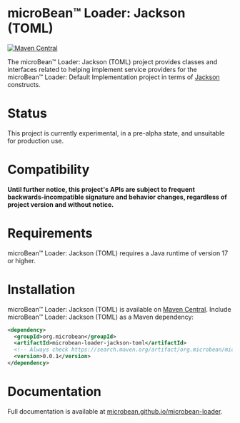 # microBean™ Loader: Jackson (TOML)

[![Maven Central](https://maven-badges.herokuapp.com/maven-central/org.microbean/microbean-loader-jackson-toml/badge.svg)](https://maven-badges.herokuapp.com/maven-central/org.microbean/microbean-loader-jackson-toml)

The microBean™ Loader: Jackson (TOML) project provides classes and
interfaces related to helping implement service providers for the
microBean™ Loader: Default Implementation project in terms of
[Jackson](https://github.com/FasterXML/jackson-dataformats-text/tree/2.14/toml)
constructs.

# Status

This project is currently experimental, in a pre-alpha state, and
unsuitable for production use.

# Compatibility

**Until further notice, this project's APIs are subject to frequent
backwards-incompatible signature and behavior changes, regardless of
project version and without notice.**

# Requirements

microBean™ Loader: Jackson (TOML) requires a Java runtime of version
17 or higher.

# Installation

microBean™ Loader: Jackson (TOML) is available on [Maven
Central](https://search.maven.org/).  Include microBean™ Loader:
Jackson (TOML) as a Maven dependency:

```xml
<dependency>
  <groupId>org.microbean</groupId>
  <artifactId>microbean-loader-jackson-toml</artifactId>
  <!-- Always check https://search.maven.org/artifact/org.microbean/microbean-loader-jackson-toml for up-to-date available versions. -->
  <version>0.0.1</version>
</dependency>
```

# Documentation

Full documentation is available at
[microbean.github.io/microbean-loader](https://microbean.github.io/microbean-loader/).
